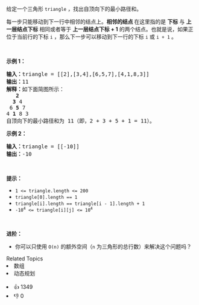 <p>给定一个三角形 <code>triangle</code> ，找出自顶向下的最小路径和。</p>

<p>每一步只能移动到下一行中相邻的结点上。<strong>相邻的结点 </strong>在这里指的是 <strong>下标</strong> 与 <strong>上一层结点下标</strong> 相同或者等于 <strong>上一层结点下标 + 1</strong> 的两个结点。也就是说，如果正位于当前行的下标 <code>i</code> ，那么下一步可以移动到下一行的下标 <code>i</code> 或 <code>i + 1</code> 。</p>

<p>&nbsp;</p>

<p><strong>示例 1：</strong></p>

<pre>
<strong>输入：</strong>triangle = [[2],[3,4],[6,5,7],[4,1,8,3]]
<strong>输出：</strong>11
<strong>解释：</strong>如下面简图所示：
   <strong>2</strong>
  <strong>3</strong> 4
 6 <strong>5</strong> 7
4 <strong>1</strong> 8 3
自顶向下的最小路径和为&nbsp;11（即，2&nbsp;+&nbsp;3&nbsp;+&nbsp;5&nbsp;+&nbsp;1&nbsp;= 11）。
</pre>

<p><strong>示例 2：</strong></p>

<pre>
<strong>输入：</strong>triangle = [[-10]]
<strong>输出：</strong>-10
</pre>

<p>&nbsp;</p>

<p><strong>提示：</strong></p>

<ul> 
 <li><code>1 &lt;= triangle.length &lt;= 200</code></li> 
 <li><code>triangle[0].length == 1</code></li> 
 <li><code>triangle[i].length == triangle[i - 1].length + 1</code></li> 
 <li><code>-10<sup>4</sup> &lt;= triangle[i][j] &lt;= 10<sup>4</sup></code></li> 
</ul>

<p>&nbsp;</p>

<p><strong>进阶：</strong></p>

<ul> 
 <li>你可以只使用 <code>O(n)</code>&nbsp;的额外空间（<code>n</code> 为三角形的总行数）来解决这个问题吗？</li> 
</ul>

<div><div>Related Topics</div><div><li>数组</li><li>动态规划</li></div></div><br><div><li>👍 1349</li><li>👎 0</li></div>